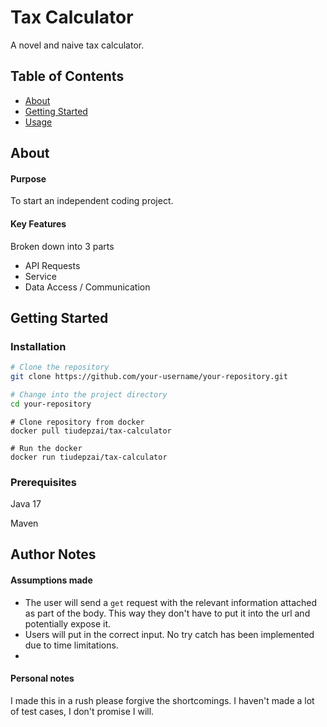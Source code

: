 # Tax Calculator

A novel and naive tax calculator.
## Table of Contents

- [About](#about)
- [Getting Started](#getting-started)
- [Usage](#usage)

## About

#### Purpose
To start an independent coding project.

#### Key Features
Broken down into 3 parts
- API Requests
- Service
- Data Access / Communication
  

## Getting Started

### Installation

```bash
# Clone the repository
git clone https://github.com/your-username/your-repository.git

# Change into the project directory
cd your-repository

```

```docker
# Clone repository from docker
docker pull tiudepzai/tax-calculator

# Run the docker
docker run tiudepzai/tax-calculator
```

### Prerequisites

Java 17

Maven


## Author Notes

#### Assumptions made

- The user will send a ```get``` request with the relevant information attached as part of the body. This way they don't have to put it into the url and potentially expose it.
- Users will put in the correct input. No try catch has been implemented due to time limitations.
- 

#### Personal notes
I made this in a rush please forgive the shortcomings. 
I haven't made a lot of test cases, I don't promise I will.
